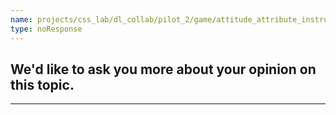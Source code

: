 ```yaml
---
name: projects/css_lab/dl_collab/pilot_2/game/attitude_attribute_instructions_B.md
type: noResponse
---
```


## We'd like to ask you more about your opinion on this topic.

---
